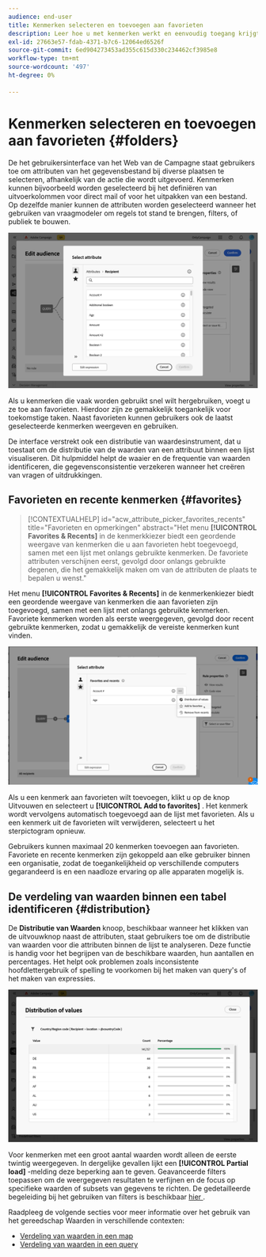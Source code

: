 ```yaml
---
audience: end-user
title: Kenmerken selecteren en toevoegen aan favorieten
description: Leer hoe u met kenmerken werkt en eenvoudig toegang krijgt tot favoriete en onlangs gebruikte kenmerken.
exl-id: 27663e57-fdab-4371-b7c6-12064ed6526f
source-git-commit: 6ed904273453ad355c615d330c234462cf3985e8
workflow-type: tm+mt
source-wordcount: '497'
ht-degree: 0%

---
```


# Kenmerken selecteren en toevoegen aan favorieten {#folders}

De het gebruikersinterface van het Web van de Campagne staat gebruikers toe om attributen van het gegevensbestand bij diverse plaatsen te selecteren, afhankelijk van de actie die wordt uitgevoerd. Kenmerken kunnen bijvoorbeeld worden geselecteerd bij het definiëren van uitvoerkolommen voor direct mail of voor het uitpakken van een bestand. Op dezelfde manier kunnen de attributen worden geselecteerd wanneer het gebruiken van vraagmodeler om regels tot stand te brengen, filters, of publiek te bouwen.

![ Uitgezochte attributen van de gegevensbestandinterface, tonend attributenopties.](assets/attributes-list.png)

Als u kenmerken die vaak worden gebruikt snel wilt hergebruiken, voegt u ze toe aan favorieten. Hierdoor zijn ze gemakkelijk toegankelijk voor toekomstige taken. Naast favorieten kunnen gebruikers ook de laatst geselecteerde kenmerken weergeven en gebruiken.

De interface verstrekt ook een distributie van waardesinstrument, dat u toestaat om de distributie van de waarden van een attribuut binnen een lijst visualiseren. Dit hulpmiddel helpt de waaier en de frequentie van waarden identificeren, die gegevensconsistentie verzekeren wanneer het creëren van vragen of uitdrukkingen.

## Favorieten en recente kenmerken {#favorites}

>[!CONTEXTUALHELP]
>id="acw_attribute_picker_favorites_recents"
>title="Favorieten en opmerkingen"
>abstract="Het menu **[!UICONTROL Favorites & Recents]** in de kenmerkkiezer biedt een geordende weergave van kenmerken die u aan favorieten hebt toegevoegd, samen met een lijst met onlangs gebruikte kenmerken. De favoriete attributen verschijnen eerst, gevolgd door onlangs gebruikte degenen, die het gemakkelijk maken om van de attributen de plaats te bepalen u wenst."

Het menu **[!UICONTROL Favorites & Recents]** in de kenmerkenkiezer biedt een geordende weergave van kenmerken die aan favorieten zijn toegevoegd, samen met een lijst met onlangs gebruikte kenmerken. Favoriete kenmerken worden als eerste weergegeven, gevolgd door recent gebruikte kenmerken, zodat u gemakkelijk de vereiste kenmerken kunt vinden.

![ Favorieten en recent kenmerkenmenu, die favoriete en onlangs gebruikte attributen tonen.](assets/attributes-favorite.png)

Als u een kenmerk aan favorieten wilt toevoegen, klikt u op de knop Uitvouwen en selecteert u **[!UICONTROL Add to favorites]** . Het kenmerk wordt vervolgens automatisch toegevoegd aan de lijst met favorieten. Als u een kenmerk uit de favorieten wilt verwijderen, selecteert u het sterpictogram opnieuw.

Gebruikers kunnen maximaal 20 kenmerken toevoegen aan favorieten. Favoriete en recente kenmerken zijn gekoppeld aan elke gebruiker binnen een organisatie, zodat de toegankelijkheid op verschillende computers gegarandeerd is en een naadloze ervaring op alle apparaten mogelijk is.

## De verdeling van waarden binnen een tabel identificeren {#distribution}

De **Distributie van Waarden** knoop, beschikbaar wanneer het klikken van de uitvouwknop naast de attributen, staat gebruikers toe om de distributie van waarden voor die attributen binnen de lijst te analyseren. Deze functie is handig voor het begrijpen van de beschikbare waarden, hun aantallen en percentages. Het helpt ook problemen zoals inconsistente hoofdlettergebruik of spelling te voorkomen bij het maken van query&#39;s of het maken van expressies.

![ Distributie van het hulpmiddel van waarden interface, die tellingen en percentages van attributenwaarden toont.](assets/attributes-distribution-values.png)

Voor kenmerken met een groot aantal waarden wordt alleen de eerste twintig weergegeven. In dergelijke gevallen lijkt een **[!UICONTROL Partial load]** -melding deze beperking aan te geven. Geavanceerde filters toepassen om de weergegeven resultaten te verfijnen en de focus op specifieke waarden of subsets van gegevens te richten. De gedetailleerde begeleiding bij het gebruiken van filters is beschikbaar [ hier ](../get-started/work-with-folders.md#filter-the-values).

Raadpleeg de volgende secties voor meer informatie over het gebruik van het gereedschap Waarden in verschillende contexten:

* [Verdeling van waarden in een map](../get-started/work-with-folders.md##distribution-values-folder)
* [Verdeling van waarden in een query](../query/build-query.md#distribution-values-query)